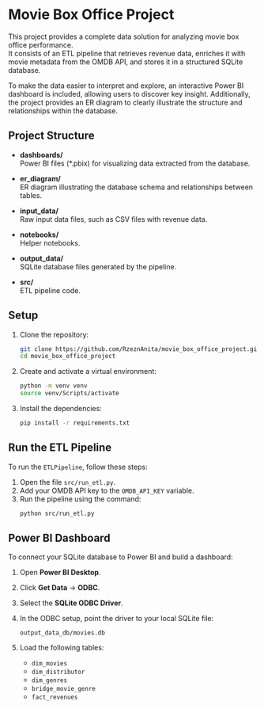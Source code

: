 # Movie Box Office Project

This project provides a complete data solution for analyzing movie box office performance.  
It consists of an ETL pipeline that retrieves revenue data, enriches it with movie metadata from the OMDB API, and stores it in a structured SQLite database.

To make the data easier to interpret and explore, an interactive Power BI dashboard is included, allowing users to discover key insight. 
Additionally, the project provides an ER diagram to clearly illustrate the structure and relationships within the database.


## Project Structure

- **dashboards/**  
  Power BI files (*.pbix) for visualizing data extracted from the database.

- **er_diagram/**  
  ER diagram illustrating the database schema and relationships between tables.

- **input_data/**  
  Raw input data files, such as CSV files with revenue data.

- **notebooks/**  
  Helper notebooks.

- **output_data/**  
  SQLite database files generated by the pipeline.

- **src/**  
  ETL pipeline code.

## Setup

1. Clone the repository:  
   ```bash
   git clone https://github.com/RzeznAnita/movie_box_office_project.git
   cd movie_box_office_project
   ```

2. Create and activate a virtual environment:
   ```bash
   python -m venv venv
   source venv/Scripts/activate
   ```

3. Install the dependencies:
   ```bash
   pip install -r requirements.txt
   ```


## Run the ETL Pipeline
To run the `ETLPipeline`, follow these steps:

1. Open the file `src/run_etl.py`.
2. Add your OMDB API key to the `OMDB_API_KEY` variable.
3. Run the pipeline using the command:
    ```bash
    python src/run_etl.py
    ```

## Power BI Dashboard
To connect your SQLite database to Power BI and build a dashboard:

1. Open **Power BI Desktop**.
2. Click **Get Data** → **ODBC**.
3. Select the **SQLite ODBC Driver**.
4. In the ODBC setup, point the driver to your local SQLite file:
    ```
    output_data_db/movies.db
    ```

5. Load the following tables:
    - `dim_movies`
    - `dim_distributor`
    - `dim_genres`
    - `bridge_movie_genre`
    - `fact_revenues`
